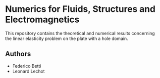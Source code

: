 # Numerics for Fluids, Structures and Electromagnetics
This repository contains the theoretical and numerical results concerning the linear elasticity problem on the plate with a hole domain. 

## Authors
- Federico Betti
- Leonard Lechot
